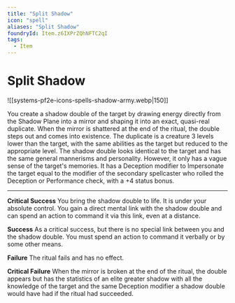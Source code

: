 ```yaml
---
title: "Split Shadow"
icon: "spell"
aliases: "Split Shadow"
foundryId: Item.z6IXPrZQhNFTC2qI
tags:
  - Item
---
```


# Split Shadow
![[systems-pf2e-icons-spells-shadow-army.webp|150]]

You create a shadow double of the target by drawing energy directly from the Shadow Plane into a mirror and shaping it into an exact, quasi-real duplicate. When the mirror is shattered at the end of the ritual, the double steps out and comes into existence. The duplicate is a creature 3 levels lower than the target, with the same abilities as the target but reduced to the appropriate level. The shadow double looks identical to the target and has the same general mannerisms and personality. However, it only has a vague sense of the target's memories. It has a Deception modifier to Impersonate the target equal to the modifier of the secondary spellcaster who rolled the Deception or Performance check, with a +4 status bonus.

* * *

**Critical Success** You bring the shadow double to life. It is under your absolute control. You gain a direct mental link with the shadow double and can spend an action to command it via this link, even at a distance.

**Success** As a critical success, but there is no special link between you and the shadow double. You must spend an action to command it verbally or by some other means.

**Failure** The ritual fails and has no effect.

**Critical Failure** When the mirror is broken at the end of the ritual, the double appears but has the statistics of an elite greater shadow with all the knowledge of the target and the same Deception modifier a shadow double would have had if the ritual had succeeded.
